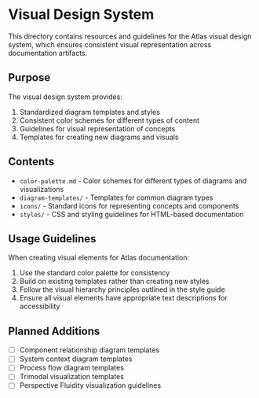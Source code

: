 # Visual Design System

This directory contains resources and guidelines for the Atlas visual design system, which ensures consistent visual representation across documentation artifacts.

## Purpose

The visual design system provides:

1. Standardized diagram templates and styles
2. Consistent color schemes for different types of content
3. Guidelines for visual representation of concepts
4. Templates for creating new diagrams and visuals

## Contents

- `color-palette.md` - Color schemes for different types of diagrams and visualizations
- `diagram-templates/` - Templates for common diagram types
- `icons/` - Standard icons for representing concepts and components
- `styles/` - CSS and styling guidelines for HTML-based documentation

## Usage Guidelines

When creating visual elements for Atlas documentation:

1. Use the standard color palette for consistency
2. Build on existing templates rather than creating new styles
3. Follow the visual hierarchy principles outlined in the style guide
4. Ensure all visual elements have appropriate text descriptions for accessibility

## Planned Additions

- [ ] Component relationship diagram templates
- [ ] System context diagram templates
- [ ] Process flow diagram templates
- [ ] Trimodal visualization templates
- [ ] Perspective Fluidity visualization guidelines
